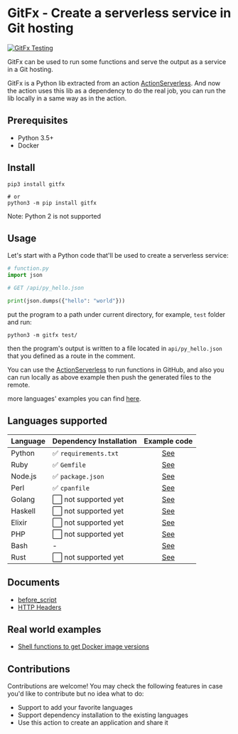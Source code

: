 # GitFx - Create a serverless service in Git hosting

[![GitFx Testing](https://github.com/gitx-io/GitFx/workflows/Test%20run%20funcs/badge.svg)](https://github.com/gitx-io/GitFx/blob/master/.github/workflows/test_run_funcs.yml)

GitFx can be used to run some functions and serve the output as a service in a Git hosting.

GitFx is a Python lib extracted from an action [ActionServerless](https://github.com/gitx-io/ActionServerless). And now the action uses this lib as a dependency to do the real job, you can run the lib locally in a same way as in the action.

## Prerequisites

* Python 3.5+
* Docker

## Install

```shell
pip3 install gitfx

# or
python3 -m pip install gitfx
```

Note: Python 2 is not supported

## Usage

Let's start with a Python code that'll be used to create a serverless service:

```python
# function.py
import json

# GET /api/py_hello.json

print(json.dumps({"hello": "world"}))
```

put the program to a path under current directory, for example, `test` folder and run:

```shell
python3 -m gitfx test/
```

then the program's output is written to a file located in `api/py_hello.json` that you defined as a route in the comment.

You can use the [ActionServerless](https://github.com/gitx-io/ActionServerless) to run functions in GitHub, and also you can run locally as above example then push the generated files to the remote.

more languages' examples you can find [here](https://github.com/gitx-io/GitFx/tree/master/test/func_examples).


## Languages supported

| Language      | Dependency Installation | Example code                                                                           |
| ------------- | -------------           | :------------:                                                                         |
| Python        | ✅ `requirements.txt`   | [See](https://github.com/gitx-io/GitFx/blob/master/test/func_examples/function.py)     |
| Ruby          | ✅ `Gemfile`            | [See](https://github.com/gitx-io/GitFx/blob/master/test/func_examples/function.rb)     |
| Node.js       | ✅ `package.json`       | [See](https://github.com/gitx-io/GitFx/blob/master/test/func_examples/function.js)     |
| Perl          | ✅ `cpanfile`           | [See](https://github.com/gitx-io/GitFx/blob/master/test/func_examples/function.pl)     |
| Golang        | ⬜️ not supported yet    | [See](https://github.com/gitx-io/GitFx/blob/master/test/func_examples/function.go)     |
| Haskell       | ⬜️ not supported yet    | [See](https://github.com/gitx-io/GitFx/blob/master/test/func_examples/function.hs)     |
| Elixir        | ⬜️ not supported yet    | [See](https://github.com/gitx-io/GitFx/blob/master/test/func_examples/function.exs)    |
| PHP           | ⬜️ not supported yet    | [See](https://github.com/gitx-io/GitFx/blob/master/test/func_examples/function.php)    |
| Bash          | -                       | [See](https://github.com/gitx-io/GitFx/blob/master/test/func_examples/function.sh)     |
| Rust          | ⬜️ not supported yet    | [See](https://github.com/gitx-io/GitFx/blob/master/test/func_examples/function.rs)     |

## Documents

* [before_script](https://github.com/gitx-io/GitFx/wiki/before_script)
* [HTTP Headers](https://github.com/gitx-io/GitFx/wiki/HTTP-Headers)

## Real world examples

* [Shell functions to get Docker image versions](https://github.com/gitx-io?q=docker-major-versions&type=public&language=shell&sort=name)

## Contributions

Contributions are welcome! You may check the following features in case you'd like to contribute but no idea what to do:

* Support to add your favorite languages
* Support dependency installation to the existing languages
* Use this action to create an application and share it


